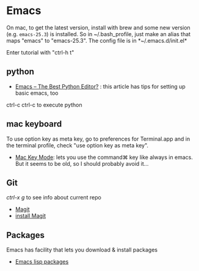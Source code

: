 # Emacs
On mac, to get the latest version, install with brew and some new version (e.g. `emacs-25.3`) is installed. So in ~/.bash_profile, just make an alias that maps "emacs" to "emacs-25.3". The config file is in *~/.emacs.d/init.el*

Enter tutorial with "ctrl-h t"
## python


* [Emacs – The Best Python Editor?](https://realpython.com/emacs-the-best-python-editor/)
: this article has tips for setting up basic emacs, too

ctrl-c ctrl-c to execute python

## mac keyboard
To use option key as meta key, go to preferences for Terminal.app and in the terminal profile, check "use option key as meta key".
* [Mac Key Mode](https://www.emacswiki.org/emacs/MacKeyMode):
lets you use the command⌘ key like always in emacs. But it seems to be old, so I should probably avoid it...

## Git
*ctrl-x g* to see info about current repo
* [Magit](https://magit.vc/)
* [install Magit](https://magit.vc/manual/magit/Installing-from-an-Elpa-Archive.html#Installing-from-an-Elpa-Archive)

## Packages
Emacs has facility that lets you download & install packages
* [Emacs lisp packages](http://www.gnu.org/software/emacs/manual/html_node/emacs/Packages.html#Packages)
